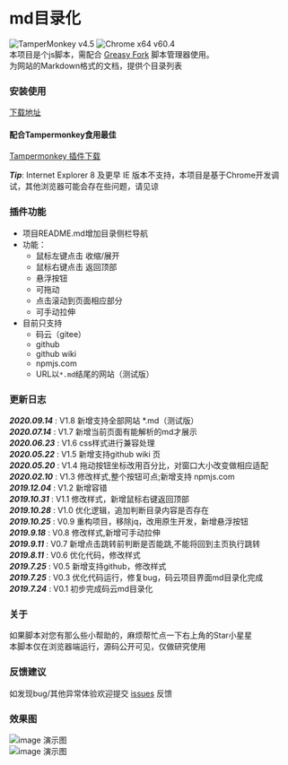 # md目录化
![TamperMonkey v4.5](https://img.shields.io/badge/TamperMonkey-v4.8-brightgreen.svg) ![Chrome x64 v60.4](https://img.shields.io/badge/Chrome%20x64-v73.0-brightgreen.svg)  
本项目是个js脚本，需配合 [Greasy Fork](https://greasyfork.org/zh-CN) 脚本管理器使用。   
为网站的Markdown格式的文档，提供个目录列表   

### 安装使用 

[下载地址](https://greasyfork.org/zh-CN/scripts/387834)  

#### 配合Tampermonkey食用最佳
[Tampermonkey 插件下载](https://greasyfork.org/zh-CN)   

***Tip***: Internet Explorer 8 及更早 IE 版本不支持，本项目是基于Chrome开发调试，其他浏览器可能会存在些问题，请见谅      

### 插件功能

- 项目README.md增加目录侧栏导航  
- 功能： 
  - 鼠标左键点击 收缩/展开  
  - 鼠标右键点击 返回顶部  
  - 悬浮按钮 
  - 可拖动  
  - 点击滚动到页面相应部分 
  - 可手动拉伸  
- 目前只支持  
  - 码云（gitee）  
  - github
  - github wiki 
  - npmjs.com   
  - URL以`*.md`结尾的网站（测试版） 

### 更新日志
***2020.09.14*** : V1.8  新增支持全部网站 *.md（测试版）      
***2020.07.14*** : V1.7  新增当前页面有能解析的md才展示      
***2020.06.23*** : V1.6  css样式进行兼容处理      
***2020.05.22*** : V1.5  新增支持github wiki 页    
***2020.05.20*** : V1.4  拖动按钮坐标改用百分比，对窗口大小改变做相应适配   
***2020.02.10*** : V1.3  修改样式,整个按钮可点;新增支持 npmjs.com      
***2019.12.04*** : V1.2  新增容错   
***2019.10.31*** : V1.1  修改样式，新增鼠标右键返回顶部   
***2019.10.28*** : V1.0  优化逻辑，追加判断目录内容是否存在  
***2019.10.25*** : V0.9  重构项目，移除jq，改用原生开发，新增悬浮按钮  
***2019.9.18*** : V0.8 修改样式,新增可手动拉伸  
***2019.9.11*** : V0.7 新增点击跳转前判断是否能跳,不能将回到主页执行跳转  
***2019.8.11*** : V0.6 优化代码，修改样式    
***2019.7.25*** : V0.5 新增支持github，修改样式  
***2019.7.25*** : V0.3 优化代码运行，修复bug，码云项目界面md目录化完成  
***2019.7.24*** : V0.1 初步完成码云md目录化  

### 关于

如果脚本对您有那么些小帮助的，麻烦帮忙点一下右上角的Star小星星  
本脚本仅在浏览器端运行，源码公开可见，仅做研究使用

### 反馈建议 
如发现bug/其他异常体验欢迎提交 [issues](https://github.com/lecoler/md-list/issues) 反馈 

### 效果图

![image 演示图](https://raw.githubusercontent.com/lecoler/readme.md-list/master/static/dom_01.png)   
![image 演示图](https://raw.githubusercontent.com/lecoler/readme.md-list/master/static/dom_02.png)
